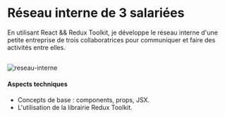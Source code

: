# Réseau interne de 3 salariées 
En utilisant React && Redux Toolkit, je développe le réseau interne d'une petite entreprise de trois collaboratrices pour communiquer et faire des activités entre elles.
##

 ###
![reseau-interne](https://github.com/Soulman2131/reseau-interne/assets/109850920/30890ec5-0093-4bb5-9252-7b44b78578ae)

#### Aspects techniques
- Concepts de base : components, props, JSX.
- L'utilisation de la librairie Redux Toolkit.

